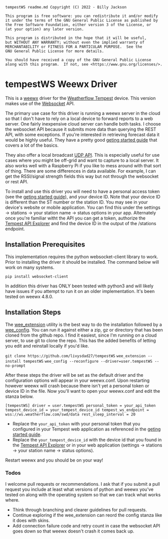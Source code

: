     tempestWS readme.md Copyright (C) 2022 - Billy Jackson

    This program is free software: you can redistribute it and/or modify
    it under the terms of the GNU General Public License as published by
    the Free Software Foundation, either version 3 of the License, or
    (at your option) any later version.

    This program is distributed in the hope that it will be useful,
    but WITHOUT ANY WARRANTY; without even the implied warranty of
    MERCHANTABILITY or FITNESS FOR A PARTICULAR PURPOSE.  See the
    GNU General Public License for more details.

    You should have received a copy of the GNU General Public License
    along with this program.  If not, see <https://www.gnu.org/licenses/>.

# tempestWS Weewx Driver
This is a [weewx](https://weewx.com) driver for the [Weatherflow Tempest](https://weatherflow.com/tempest-weather-system/) device.  This version makes use of the [Websocket](https://weatherflow.github.io/Tempest/api/ws.html) API.

The primary use case for this driver is running a weewx server in the cloud so that I don't have to rely on a local device to forward reports to a web server.  One fairly inexpensive cloud server can handle both tasks.  I choose the websocket API because it submits more data than querying the REST API, with some exceptions.  If you're interested in retrieving forecast data it would be highly useful.  They have a pretty good [geting started guide](https://weatherflow.github.io/Tempest/api/) that covers a lot of the basics.

They also offer a local broadcast [UDP API](https://weatherflow.github.io/Tempest/api/udp/v171/).  This is especially useful for use cases where you might be off-grid and want to capture to a local server.  It also works well with a Raspberry Pi if you like to mess around with that sort of thing.  There are some differences in data available.  For example, I can get the RSSI/signal strength fields this way but not through the websocket or rest API.

To install and use this driver you will need to have a personal access token (see the [geting started guide](https://weatherflow.github.io/Tempest/api/)), and your device ID.  Note that your device ID is different than the ST number or the station ID. You may see in your device's website or mobile application.  You can find this under the settings -> stations -> your station name -> status options in your app.  Alternately once you're familiar witht the API you can get a token, authorize the [Tempest API Explorer](https://weatherflow.github.io/Tempest/api/swagger/#!/stations/getStations) and find the device ID in the output of the /stations endpoint. 

## Installation Prerequisites
This implementation requires the python websocket-client library to work.  Prior to installing the driver it should be installed.  The command below will work on many systems.

`pip install websocket-client`

In addition this driver has ONLY been tested with python3 and will likely have issues if you attempt to run it on an older implementation.  It's been tested on weewx 4.8.0.

## Installation Steps
The [wee_extension](https://www.weewx.com/docs/utilities.htm#wee_extension_utility) utility is the best way to do the installation followed by a [wee_config](https://weewx.com/docs/utilities.htm#wee_config_utility).  You can run it against either a zip, gz or directory that has been cloned from the github repo.  I find it easiest, since I'm running on a cloud server, to use git to clone the repo.  This has the added benefits of letting you edit and reinstall locally if you'd like.

`git clone https://github.com/livysdad27/tempestWS`
`wee_extension --install tempestWS`
`wee_config --reconfigure --driver=user.tempestWS --no-prompt`

After these steps the driver will be set as the default driver and the configuration options will appear in your weewx.conf.  Upon restarting however weewx will crash because there isn't yet a personal token or device ID in the file.  Now you'll want to open your weewx.conf and edit the stanza below.

`[tempestWS]
    driver = user.tempestWS
    personal_token = your_api_token
    tempest_device_id = your_tempest_device_id
    tempest_ws_endpoint = wss://ws.weatherflow.com/swd/data
    rest_sleep_interval = 20`

* Replace the `your_api_token` with your personal token that you configured in your Tempest web application as referenced in the [geting started guide](https://weatherflow.github.io/Tempest/api/).
* Replace the `your_tempest_device_id` with the device id that you found in the [Tempest API Explorer](https://weatherflow.github.io/Tempest/api/swagger/#!/stations/getStations) or in your web application (settings -> stations -> your station name -> status options).

Restart weewx and you should be on your way!

### Todos
I welcome pull requests or recommendations.  I ask that if you submit a pull request you include at least what versions of python and weewx you've tested on along with the operating system so that we can track what works where.  

* Think through branching and clearer guidelines for pull requests.  
* Continue exploring if the wee_extension can reord the config stanza like it does with skins.
* Add connection failure code and retry count in case the websocket API goes down so that weewx doesn't crash it comes back up.

